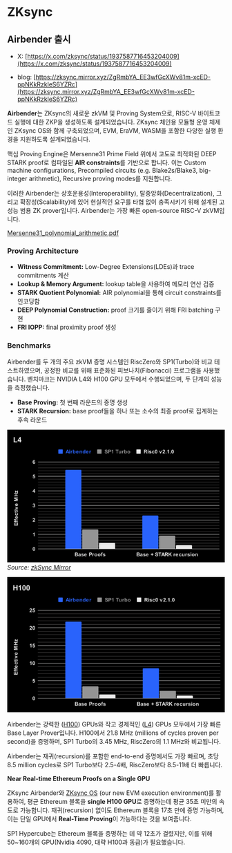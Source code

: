 # ZKsync

## Airbender 출시

* X: [https://x.com/zksync/status/1937587716453204009](https://x.com/zksync/status/1937587716453204009)

* blog: [https://zksync.mirror.xyz/ZgRmbYA_EE3wfGcXWv81m-xcED-ppNKkRzkleS6YZRc](https://zksync.mirror.xyz/ZgRmbYA_EE3wfGcXWv81m-xcED-ppNKkRzkleS6YZRc)

**Airbender**는 ZKsync의 새로운 zkVM 및 Proving System으로, RISC-V 바이트코드 실행에 대한 ZKP을 생성하도록 설계되었습니다. ZKsync 체인용 모듈형 운영 체제인 ZKsync OS와 함께 구축되었으며, EVM, EraVM, WASM을 포함한 다양한 실행 환경을 지원하도록 설계되었습니다.

핵심 Proving Engine은 Mersenne31 Prime Field 위에서 고도로 최적화된 DEEP STARK proof로 컴파일된 **AIR constraints**를 기반으로 합니다. 이는 Custom machine configurations, Precompiled circuits (e.g. Blake2s/Blake3, big-integer arithmetic), Recursive proving modes를 지원합니다.

이러한 Airbender는 상호운용성(Interoperability), 탈중앙화(Decentralization), 그리고 확장성(Scalability)에 있어 현실적인 요구를 타협 없이 충족시키기 위해 설계된 고성능 범용 ZK prover입니다. Airbender는 가장 빠른 open-source RISC-V zkVM입니다.

[Mersenne31_polynomial_arithmetic.pdf](https://github.com/ingonyama-zk/papers/blob/main/Mersenne31_polynomial_arithmetic.pdf)

### Proving Architecture

- **Witness Commitment:** Low-Degree Extensions(LDEs)과 trace commitments 계산
- **Lookup & Memory Argument:** lookup table을 사용하여 메모리 연산 검증
- **STARK Quotient Polynomial:** AIR polynomial을 통해 circuit constraints를 인코딩함
- **DEEP Polynomial Construction:** proof 크기를 줄이기 위해 FRI batching 구현
- **FRI IOPP:** final proximity proof 생성

### Benchmarks

Airbender를 두 개의 주요 zkVM 증명 시스템인 RiscZero와 SP1(Turbo)와 비교 테스트하였으며, 공정한 비교를 위해 표준화된 피보나치(Fibonacci) 프로그램을 사용했습니다. 벤치마크는 NVIDIA L4와 H100 GPU 모두에서 수행되었으며, 두 단계의 성능을 측정했습니다.

- **Base Proving:** 첫 번째 라운드의 증명 생성
- **STARK Recursion:** base proof들을 하나 또는 소수의 최종 proof로 집계하는 후속 라운드

![Airbender Performance Benchmarks](./img/zksync1.png)
*Source: [zkSync Mirror](https://zksync.mirror.xyz/ZgRmbYA_EE3wfGcXWv81m-xcED-ppNKkRzkleS6YZRc)*

![Airbender vs Competitors](./img/zksync2.png)

Airbender는 강력한 ([H100](https://www.nvidia.com/en-us/data-center/h100/)) GPUs와 작고 경제적인 ([L4](https://www.nvidia.com/en-us/data-center/l4/)) GPUs 모두에서 가장 빠른 Base Layer Prover입니다. H100에서 21.8 MHz (millions of cycles proven per second)을 증명하며, SP1 Turbo의 3.45 MHz, RiscZero의 1.1 MHz와 비교됩니다.

Airbender는 재귀(recursion)를 포함한 end-to-end 증명에서도 가장 빠르며, 초당 8.5 million cycles로 SP1 Turbo보다 2.5-4배, RiscZero보다 8.5-11배 더 빠릅니다.

**Near Real-time Ethereum Proofs on a Single GPU**

ZKsync Airbender와 [ZKsync OS](https://github.com/matter-labs/zksync-os) (our new EVM execution environment)를 활용하여, 평균 Ethereum 블록을 **single H100 GPU**로 증명하는데 평균 35초 미만의 속도로 가능합니다. 재귀(recursion) 없이도 Ethereum 블록을 17초 만에 증명 가능하며, 이는 단일 GPU에서 **Real-Time Proving**이 가능하다는 것을 보여줍니다.

SP1 Hypercube는 Ethereum 블록을 증명하는 데 약 12초가 걸렸지만, 이를 위해 50~160개의 GPU(Nvidia 4090, 대략 H100과 동급)가 필요했습니다.